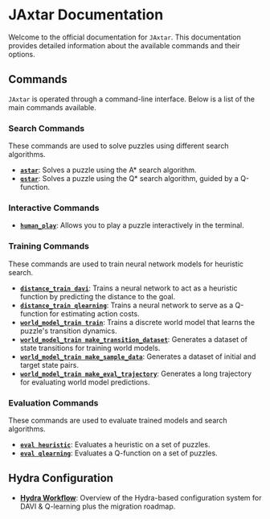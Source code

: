 # JAxtar Documentation

Welcome to the official documentation for `JAxtar`. This documentation provides detailed information about the available commands and their options.

## Commands

`JAxtar` is operated through a command-line interface. Below is a list of the main commands available.

### Search Commands

These commands are used to solve puzzles using different search algorithms.

-   [**`astar`**](./astar.md): Solves a puzzle using the A\* search algorithm.
-   [**`qstar`**](./qstar.md): Solves a puzzle using the Q\* search algorithm, guided by a Q-function.

### Interactive Commands

-   [**`human_play`**](./human_play.md): Allows you to play a puzzle interactively in the terminal.

### Training Commands

These commands are used to train neural network models for heuristic search.

-   [**`distance_train davi`**](./davi_train.md): Trains a neural network to act as a heuristic function by predicting the distance to the goal.
-   [**`distance_train qlearning`**](./qlearning_train.md): Trains a neural network to serve as a Q-function for estimating action costs.
-   [**`world_model_train train`**](./world_model_train.md): Trains a discrete world model that learns the puzzle's transition dynamics.
-   [**`world_model_train make_transition_dataset`**](./world_model_dataset.md): Generates a dataset of state transitions for training world models.
-   [**`world_model_train make_sample_data`**](./world_model_dataset.md): Generates a dataset of initial and target state pairs.
-   [**`world_model_train make_eval_trajectory`**](./world_model_dataset.md): Generates a long trajectory for evaluating world model predictions.

### Evaluation Commands

These commands are used to evaluate trained models and search algorithms.

-   [**`eval heuristic`**](./eval_heuristic.md): Evaluates a heuristic on a set of puzzles.
-   [**`eval qlearning`**](./eval_qlearning.md): Evaluates a Q-function on a set of puzzles.

## Hydra Configuration

-   [**Hydra Workflow**](./hydra.md): Overview of the Hydra-based configuration system for DAVI & Q-learning plus the migration roadmap.

